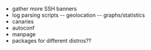 - gather more SSH banners
- log parsing scripts
-- geolocation
-- graphs/statistics
- canaries
- autoconf
- manpage
- packages for different distros??
